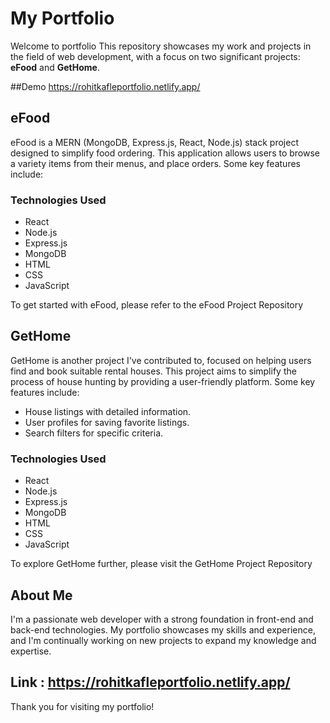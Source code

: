 # My Portfolio

Welcome to portfolio This repository showcases my work and projects in the field of web development, with a focus on two significant projects: **eFood** and **GetHome**.


##Demo   https://rohitkafleportfolio.netlify.app/



## eFood

eFood is a MERN (MongoDB, Express.js, React, Node.js) stack project designed to simplify food ordering.
This application allows users to browse a variety items from their menus, and place orders.
Some key features include:


### Technologies Used

- React
- Node.js
- Express.js
- MongoDB
- HTML
- CSS
- JavaScript

To get started with eFood, please refer to the eFood Project Repository

## GetHome

GetHome is another project I've contributed to, focused on helping users find and book suitable rental houses. This project aims to simplify the process of house hunting by providing a user-friendly platform. Some key features include:

- House listings with detailed information.
- User profiles for saving favorite listings.
- Search filters for specific criteria.

### Technologies Used

- React
- Node.js
- Express.js
- MongoDB
- HTML
- CSS
- JavaScript

To explore GetHome further, please visit the GetHome Project Repository

## About Me

I'm a passionate web developer with a strong foundation in front-end and back-end technologies. 
My portfolio showcases my skills and experience, and I'm continually working on new projects to expand my knowledge and expertise.

## Link : https://rohitkafleportfolio.netlify.app/

Thank you for visiting my portfolio!
